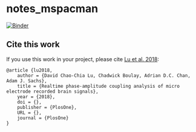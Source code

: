 # notes_mspacman

[![Binder](https://mybinder.org/badge.svg)](https://mybinder.org/v2/gh/davidlu89/notes_mspacman/master)

## Cite this work
If you use this work in your project, please cite [Lu et al. 2018](https://journals.plos.org/plosone/article?id=10.1371/journal.pone.0204260):

```
@article {lu2018,
    author = {David Chao-Chia Lu, Chadwick Boulay, Adrian D.C. Chan, Adam J. Sachs},
    title = {Realtime phase-amplitude coupling analysis of micro electrode recorded brain signals},
    year = {2018},
    doi = {},
    publisher = {PlosOne},
    URL = {},
    journal = {PlosOne}
}
```
